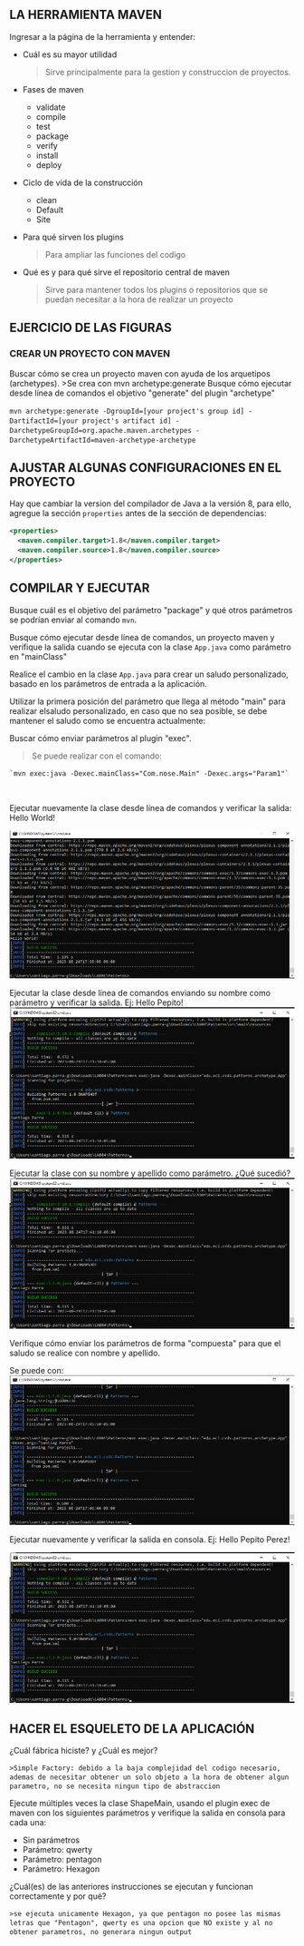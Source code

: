 ## LA HERRAMIENTA MAVEN

Ingresar a la página de la herramienta y entender:
- Cuál es su mayor utilidad
    >Sirve principalmente para la gestion y construccion de proyectos.

- Fases de maven
    * validate
    * compile
    * test
    * package
    * verify
    * install
    * deploy

- Ciclo de vida de la construcción
    - clean
    - Default
    - Site

- Para qué sirven los plugins
    >Para ampliar las funciones del codigo

- Qué es y para qué sirve el repositorio central de maven
    >Sirve para mantener todos los plugins o repositorios que se puedan necesitar a la hora de realizar un proyecto
## EJERCICIO DE LAS FIGURAS
### CREAR UN PROYECTO CON MAVEN
Buscar cómo se crea un proyecto maven con ayuda de los arquetipos (archetypes).
    >Se crea con mvn archetype:generate
Busque cómo ejecutar desde línea de comandos el objetivo "generate" del plugin "archetype"

`mvn archetype:generate
  -DgroupId=[your project's group id]
  -DartifactId=[your project's artifact id]
  -DarchetypeGroupId=org.apache.maven.archetypes
  -DarchetypeArtifactId=maven-archetype-archetype`

## AJUSTAR ALGUNAS CONFIGURACIONES EN EL PROYECTO


Hay que cambiar la version del compilador de Java a la versión 8, para ello, agregue la sección `properties` antes de la sección de
dependencias:
```xml
<properties>
  <maven.compiler.target>1.8</maven.compiler.target>
  <maven.compiler.source>1.8</maven.compiler.source>
</properties>
```

## COMPILAR Y EJECUTAR

Busque cuál es el objetivo del parámetro "package" y qué otros parámetros se podrían enviar al comando `mvn`.


Busque cómo ejecutar desde línea de comandos, un proyecto maven y verifique la salida cuando se ejecuta con la clase `App.java` como parámetro en "mainClass"



Realice el cambio en la clase `App.java` para crear un saludo personalizado, basado en los parámetros de entrada a la aplicación. 



Utilizar la primera posición del parámetro que llega al método "main" para realizar elsaludo personalizado, en caso que no sea posible, se debe mantener el saludo como se encuentra actualmente:


Buscar cómo enviar parámetros al plugin "exec".

>Se puede realizar con el comando:
    
    `mvn exec:java -Dexec.mainClass="Com.nose.Main" -Dexec.args="Param1"`

![]()

Ejecutar nuevamente la clase desde línea de comandos y verificar la salida: Hello World!

![](https://github.com/Parralol/LAB02/blob/main/resources/helloWorld.png)

Ejecutar la clase desde línea de comandos enviando su nombre como parámetro y verificar la salida. Ej: Hello Pepito!
![](https://github.com/Parralol/LAB02/blob/main/resources/Santiago%20Parra.png)

Ejecutar la clase con su nombre y apellido como parámetro. ¿Qué sucedió?
![](https://github.com/Parralol/LAB02/blob/main/resources/Santiago%20Parra.png)

Verifique cómo enviar los parámetros de forma "compuesta" para que el saludo se realice con nombre y apellido.

Se puede con:
![](https://github.com/Parralol/LAB02/blob/main/resources/args.png)


Ejecutar nuevamente y verificar la salida en consola. Ej: Hello Pepito Perez!

![](https://github.com/Parralol/LAB02/blob/main/resources/Santiago%20Parra.png)

## HACER EL ESQUELETO DE LA APLICACIÓN

¿Cuál fábrica hiciste? y ¿Cuál es mejor?
    
    >Simple Factory: debido a la baja complejidad del codigo necesario, ademas de necesitar obtener un solo objeto a la hora de obtener algun parametro, no se necesita ningun tipo de abstraccion

Ejecute múltiples veces la clase ShapeMain, usando el plugin exec de maven con los siguientes parámetros y verifique la salida en consola para cada una:
- Sin parámetros
- Parámetro: qwerty
- Parámetro: pentagon
- Parámetro: Hexagon

¿Cuál(es) de las anteriores instrucciones se ejecutan y funcionan correctamente y por qué?

    >se ejecuta unicamente Hexagon, ya que pentagon no posee las mismas letras que "Pentagon", qwerty es una opcion que NO existe y al no obtener parametros, no generara ningun output
